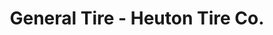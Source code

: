 ---
title: "General Tire - Heuton Tire Co."
url: /grand-junction/general-tire-heuton-tire-co/
shop: tyres
---